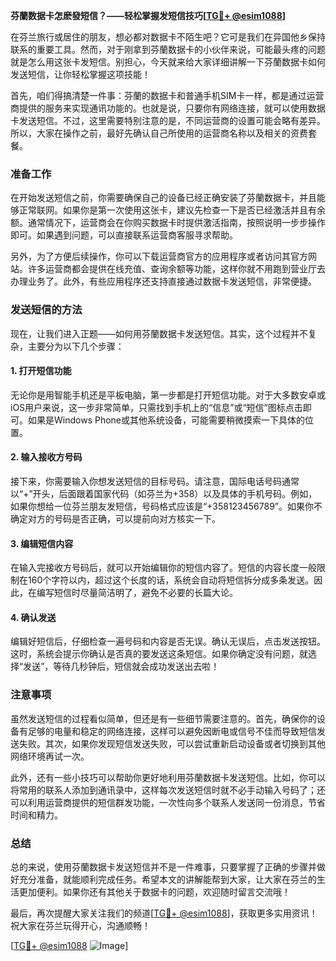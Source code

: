 **芬蘭数据卡怎麽發短信？——轻松掌握发短信技巧[[TG💪+ @esim1088](https://t.me/s/esim1088)]**

在芬兰旅行或居住的朋友，想必都对数据卡不陌生吧？它可是我们在异国他乡保持联系的重要工具。然而，对于刚拿到芬蘭数据卡的小伙伴来说，可能最头疼的问题就是怎么用这张卡发短信。别担心，今天就来给大家详细讲解一下芬蘭数据卡如何发送短信，让你轻松掌握这项技能！

首先，咱们得搞清楚一件事：芬蘭的数据卡和普通手机SIM卡一样，都是通过运营商提供的服务来实现通讯功能的。也就是说，只要你有网络连接，就可以使用数据卡发送短信。不过，这里需要特别注意的是，不同运营商的设置可能会略有差异。所以，大家在操作之前，最好先确认自己所使用的运营商名称以及相关的资费套餐。

### **准备工作**
在开始发送短信之前，你需要确保自己的设备已经正确安装了芬蘭数据卡，并且能够正常联网。如果你是第一次使用这张卡，建议先检查一下是否已经激活并且有余额。通常情况下，运营商会在你购买数据卡时提供激活指南，按照说明一步步操作即可。如果遇到问题，可以直接联系运营商客服寻求帮助。

另外，为了方便后续操作，你可以下载运营商官方的应用程序或者访问其官方网站。许多运营商都会提供在线充值、查询余额等功能，这样你就不用跑到营业厅去办理业务了。此外，有些应用程序还支持直接通过数据卡发送短信，非常便捷。

### **发送短信的方法**
现在，让我们进入正题——如何用芬蘭数据卡发送短信。其实，这个过程并不复杂，主要分为以下几个步骤：

#### **1. 打开短信功能**
无论你是用智能手机还是平板电脑，第一步都是打开短信功能。对于大多数安卓或iOS用户来说，这一步非常简单，只需找到手机上的“信息”或“短信”图标点击即可。如果是Windows Phone或其他系统设备，可能需要稍微摸索一下具体的位置。

#### **2. 输入接收方号码**
接下来，你需要输入你想发送短信的目标号码。请注意，国际电话号码通常以“+”开头，后面跟着国家代码（如芬兰为+358）以及具体的手机号码。例如，如果你想给一位芬兰朋友发短信，号码格式应该是“+358123456789”。如果你不确定对方的号码是否正确，可以提前向对方核实一下。

#### **3. 编辑短信内容**
在输入完接收方号码后，就可以开始编辑你的短信内容了。短信的内容长度一般限制在160个字符以内，超过这个长度的话，系统会自动将短信拆分成多条发送。因此，在编写短信时尽量简洁明了，避免不必要的长篇大论。

#### **4. 确认发送**
编辑好短信后，仔细检查一遍号码和内容是否无误。确认无误后，点击发送按钮。这时，系统会提示你确认是否真的要发送这条短信。如果你确定没有问题，就选择“发送”，等待几秒钟后，短信就会成功发送出去啦！

### **注意事项**
虽然发送短信的过程看似简单，但还是有一些细节需要注意的。首先，确保你的设备有足够的电量和稳定的网络连接，这样可以避免因断电或信号不佳而导致短信发送失败。其次，如果你发现短信发送失败，可以尝试重新启动设备或者切换到其他网络环境再试一次。

此外，还有一些小技巧可以帮助你更好地利用芬蘭数据卡发送短信。比如，你可以将常用的联系人添加到通讯录中，这样每次发送短信时就不必手动输入号码了；还可以利用运营商提供的短信群发功能，一次性向多个联系人发送同一份消息，节省时间和精力。

### **总结**
总的来说，使用芬蘭数据卡发送短信并不是一件难事，只要掌握了正确的步骤并做好充分准备，就能顺利完成任务。希望本文的讲解能帮到大家，让大家在芬兰的生活更加便利。如果你还有其他关于数据卡的问题，欢迎随时留言交流哦！

最后，再次提醒大家关注我们的频道[[TG💪+ @esim1088](https://t.me/s/esim1088)]，获取更多实用资讯！祝大家在芬兰玩得开心，沟通顺畅！

[[TG💪+ @esim1088](https://t.me/s/esim1088) ![Image](https://i.postimg.cc/4NQfJmqS/Snipaste-2025-05-13-00-14-12.png)]